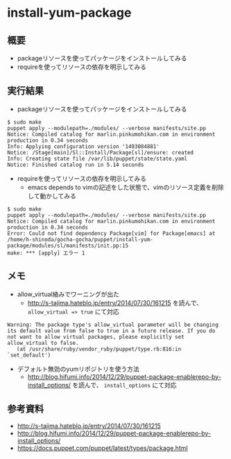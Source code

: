install-yum-package
====

概要
----
* packageリソースを使ってパッケージをインストールしてみる
* requireを使ってリソースの依存を明示してみる


実行結果
----

* packageリソースを使ってパッケージをインストールしてみる

```
$ sudo make
puppet apply --modulepath=./modules/ --verbose manifests/site.pp
Notice: Compiled catalog for marlin.pinkumohikan.com in environment production in 0.34 seconds
Info: Applying configuration version '1493084881'
Notice: /Stage[main]/Sl::Install/Package[sl]/ensure: created
Info: Creating state file /var/lib/puppet/state/state.yaml
Notice: Finished catalog run in 5.14 seconds
```

* requireを使ってリソースの依存を明示してみる
    * emacs depends to vimの記述をした状態で、vimのリソース定義を削除して動かしてみる

```
$ sudo make
puppet apply --modulepath=./modules/ --verbose manifests/site.pp
Notice: Compiled catalog for marlin.pinkumohikan.com in environment production in 0.34 seconds
Error: Could not find dependency Package[vim] for Package[emacs] at /home/h-shinoda/gocha-gocha/puppet/install-yum-package/modules/sl/manifests/init.pp:15
make: *** [apply] エラー 1
```


メモ
----

* allow_virtual絡みでワーニングが出た
    * http://s-tajima.hateblo.jp/entry/2014/07/30/161215 を読んで、 `allow_virtual => true` にて対応

```
Warning: The package type's allow_virtual parameter will be changing its default value from false to true in a future release. If you do not want to allow virtual packages, please explicitly set allow_virtual to false.
   (at /usr/share/ruby/vendor_ruby/puppet/type.rb:816:in `set_default')
```
* デフォルト無効のyumリポジトリを使う方法
    * http://blog.hifumi.info/2014/12/29/puppet-package-enablerepo-by-install_options/ を読んで、 `install_options` にて対応


参考資料
----
* http://s-tajima.hateblo.jp/entry/2014/07/30/161215
* http://blog.hifumi.info/2014/12/29/puppet-package-enablerepo-by-install_options/
* https://docs.puppet.com/puppet/latest/types/package.html
